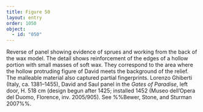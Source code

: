```yaml
---
title: Figure 50
layout: entry
order: 1050
object:
  - id: "050"
---
```


Reverse of panel showing evidence of sprues and working from the back of the wax model. The detail shows reinforcement of the edges of a hollow portion with small masses of soft wax. They correspond to the area where the hollow protruding figure of David meets the background of the relief. The malleable material also captured partial fingerprints. Lorenzo Ghiberti (Italy, ca. 1381–1455), David and Saul panel in the *Gates of Paradise*, left door, H. 518 cm (design begun after 1425; installed 1452 (Museo dell’Opera del Duomo, Florence, inv. 2005/905). See %%Bewer, Stone, and Sturman 2007%%.
